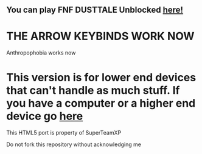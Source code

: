 ## You can play FNF DUSTTALE Unblocked [here!](https://superteamxp.github.io/FNF-DUSTTALE-Web-Low-End-Device/)
# THE ARROW KEYBINDS WORK NOW
Anthropophobia works now
# This version is for lower end devices that can't handle as much stuff. If you have a computer or a higher end device go [here](https://github.com/SuperTeamXP/FNF-DUSTTALE-Web-High-End-Device)

This HTML5 port is property of SuperTeamXP 

Do not fork this repository without acknowledging me
